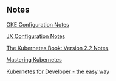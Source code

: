 

## Notes

[GKE Configuration Notes](https://github.com/jtfogarty/k8s-journal/blob/master/config-gke.md)

[JX Configuration Notes](https://github.com/jtfogarty/k8s-journal/blob/master/jenkins-x.md)

[The Kubernetes Book: Version 2.2 Notes](https://github.com/jtfogarty/k8s-journal/blob/master/k8s-book-notes.md)

[Mastering Kubernetes]()

[Kubernetes for Developer - the easy way](https://github.com/jtfogarty/k8s-journal/tree/master/k8s-4dvlpr-jx)
